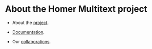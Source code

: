 # About the Homer Multitext project #

- About the [project](about.html).

- [Documentation](hmt-docs).

- Our [collaborations](collaboration.html).